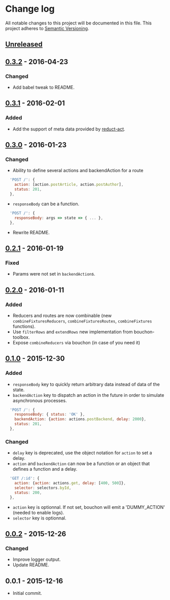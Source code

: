 # Change log

All notable changes to this project will be documented in this file.
This project adheres to [Semantic Versioning](http://semver.org/).

## [Unreleased]

## [0.3.2] - 2016-04-23
### Changed
  - Add babel tweak to README.

## [0.3.1] - 2016-02-01

### Added
  - Add the support of meta data provided by [reduct-act](https://github.com/pauldijou/redux-act).

## [0.3.0] - 2016-01-23
### Changed
  - Ability to define several actions and backendAction for a route

```js
  'POST /': {
    action: [action.postArticle, action.postAuthor],
    status: 201,
  },
```

  - `responseBody` can be a function.

```js
  'POST /': {
    responseBody: args => state => { ... },
  },
```

  - Rewrite README.

## [0.2.1] - 2016-01-19
### Fixed
  - Params were not set in `backendAction`s.

## [0.2.0] - 2016-01-11
### Added
  - Reducers and routes are now combinable (new `combineFixturesReducers`, `combineFixturesRoutes`, `combineFixtures` functions).
  - Use `filterRows` and `extendRows` new implementation from bouchon-toolbox.
  - Expose `combineReducers` via bouchon (in case of you need it)

## [0.1.0] - 2015-12-30
### Added
  - `responseBody` key to quickly return arbitrary data instead of data of the state.
  - `backendAction` key to dispatch an action in the future in order to simulate asynchronous processes.

```js
  'POST /': {
    responseBody: { status: 'OK' },
    backendAction: {action: actions.postBackend, delay: 2000},
    status: 201,
  },
```

### Changed
  - `delay` key is deprecated, use the object notation for `action` to set a delay.
  - `action` and `backendAction` can now be a function or an object that defines a function and a delay.

```js
  'GET /:id': {
    action: {action: actions.get, delay: [400, 500]},
    selector: selectors.byId,
    status: 200,
  },
```

  - `action` key is optionnal. If not set, bouchon will emit a 'DUMMY_ACTION' (needed to enable logs).
  - `selector` key is optionnal.

## [0.0.2] - 2015-12-26
### Changed
  - Improve logger output.
  - Update README.

## 0.0.1 - 2015-12-16
  - Initial commit.


[Unreleased]: https://github.com/cr0cK/bouchon/compare/v0.3.2...HEAD
[0.3.2]: https://github.com/cr0cK/bouchon/compare/0.3.1...0.3.2
[0.3.1]: https://github.com/cr0cK/bouchon/compare/0.3.0...0.3.1
[0.3.0]: https://github.com/cr0cK/bouchon/compare/0.2.1...0.3.0
[0.2.1]: https://github.com/cr0cK/bouchon/compare/0.2.0...0.2.1
[0.2.0]: https://github.com/cr0cK/bouchon/compare/0.1.0...0.2.0
[0.1.0]: https://github.com/cr0cK/bouchon/compare/0.0.2...0.1.0
[0.0.2]: https://github.com/cr0cK/bouchon/compare/0.0.1...0.0.2
